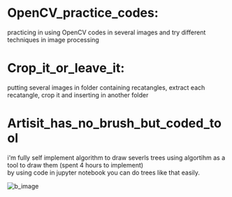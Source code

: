 # OpenCV_practice_codes:
<p>practicing in using OpenCV codes in several images and try different techniques in image processing</p>

# Crop_it_or_leave_it:
<p>putting several images in folder containing recatangles, extract each recatangle, crop it and inserting in another folder</p>

# Artisit_has_no_brush_but_coded_tool
<p>i'm fully self implement algorithm to draw severls trees using algortihm as a tool to draw them (spent 4 hours to implement)
<br/>by using code in jupyter notebook you can do trees like that easily.</p>

![b_image](https://user-images.githubusercontent.com/91970695/201229260-1293afef-d8ff-41b1-b140-28dd22dade05.jpg)
